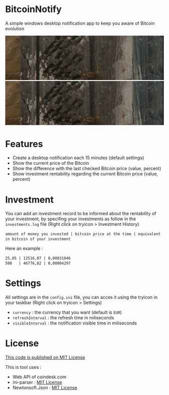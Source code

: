 # BitcoinNotify

A simple windows desktop notification app to keep you aware of Bitcoin evolution

![](Img/demo_1.gif)
![](Img/demo_2.gif)

# Features

- Create a desktop notification each 15 minutes (default settings)
- Show the current price of the Bitcoin
- Show the difference with the last checked Bitcoin price (value, percent)
- Show investment rentability regarding the current Bitcoin price (value, percent)

# Investment

You can add an investment record to be informed about the rentability of your investment, by specifing your investments as follow in the `investments.log` file (Right click on tryicon > Investment History)

```
amount of money you invested | bitcoin price at the time | equivalent in bitcoin of your investment
```

Here an example :

```
25,05 | 12516,07 | 0,00031046
500   | 46776,82 | 0,00004297
```

# Settings 

All settings are in the `config.ini` file, you can acces it using the tryicon in your taskbar (Right click on tryicon > Settings)

- `currency` : the currency that you want (default is `EUR`)
- `refreshInterval` : the refresh time in miliseconds
- `visibleInterval` : the notification visible time in miliseconds 

# License

[This code is published on MIT License](https://fr.wikipedia.org/wiki/Licence_MIT)

This is tool uses :

- Web API of coindesk.com
- ini-parser : [MIT License](https://github.com/rickyah/ini-parser/blob/master/LICENSE)
- Newtonsoft.Json : [MIT License](https://github.com/JamesNK/Newtonsoft.Json/blob/master/LICENSE.md)
